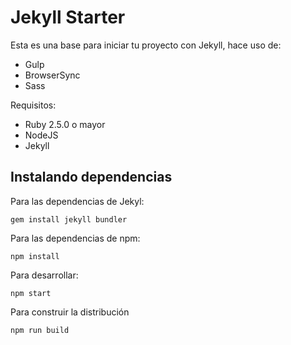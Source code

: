 # Jekyll Starter

Esta es una base para iniciar tu proyecto con Jekyll, hace uso de:

- Gulp
- BrowserSync
- Sass

Requisitos:

- Ruby 2.5.0 o mayor
- NodeJS
- Jekyll

## Instalando dependencias

Para las dependencias de Jekyl:

```shell
gem install jekyll bundler
```

Para las dependencias de npm:

```shell
npm install
```

Para desarrollar:

```shell
npm start

```

Para construir la distribución

```shell
npm run build
```
